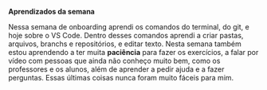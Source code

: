 **Aprendizados da semana**

Nessa semana de onboarding aprendi os comandos do terminal, do git, e hoje sobre o VS Code. Dentro desses comandos aprendi a criar pastas, arquivos, branchs e repositórios, e editar texto. Nesta semana também estou aprendendo a ter muita **paciência** para fazer os exercícios, a falar por vídeo com pessoas que ainda não conheço muito bem, como os professores e os alunos, além de aprender a pedir ajuda e a fazer perguntas. Essas últimas coisas nunca foram muito fáceis para mim.